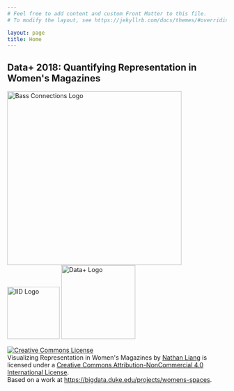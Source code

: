 ```yaml
---
# Feel free to add content and custom Front Matter to this file.
# To modify the layout, see https://jekyllrb.com/docs/themes/#overriding-theme-defaults

layout: page
title: Home
---
```

Data+ 2018: Quantifying Representation in Women's Magazines
---
<div class="parallax"></div>

<div class="center">
    <img src ="http://sites.duke.edu/interdisciplinary/files/2016/03/duke-bass-connections-logo.png" alt = "Bass Connections Logo" width="400px">
    <img src = "https://services.math.duke.edu/projects/gerrymandering/images/iid.png" alt="IID Logo" width="120px">
    <img src = "http://sites.duke.edu/interdisciplinary/files/2016/08/Data-Plus-Logo.png" alt="Data+ Logo" width="170px">
</div>

<a rel="license" href="http://creativecommons.org/licenses/by-nc/4.0/"><img alt="Creative Commons License" style="border-width:0" src="https://i.creativecommons.org/l/by-nc/4.0/88x31.png" /></a><br /><span xmlns:dct="http://purl.org/dc/terms/" href="http://purl.org/dc/dcmitype/InteractiveResource" property="dct:title" rel="dct:type">Visualizing Representation in Women's Magazines</span> by <a xmlns:cc="http://creativecommons.org/ns#" href="https://1nathanliang.github.io/womens-spaces/" property="cc:attributionName" rel="cc:attributionURL">Nathan Liang</a> is licensed under a <a rel="license" href="http://creativecommons.org/licenses/by-nc/4.0/">Creative Commons Attribution-NonCommercial 4.0 International License</a>.<br />Based on a work at <a xmlns:dct="http://purl.org/dc/terms/" href="https://bigdata.duke.edu/projects/womens-spaces" rel="dct:source">https://bigdata.duke.edu/projects/womens-spaces</a>.
